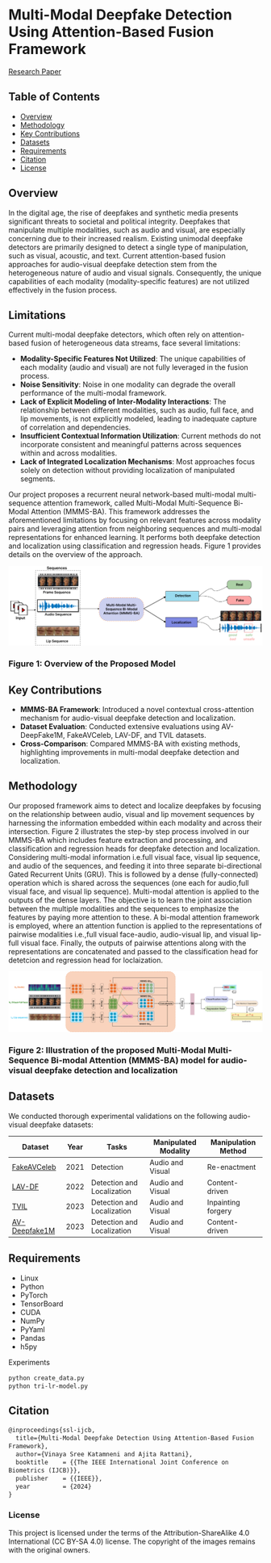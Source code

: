 
# Multi-Modal Deepfake Detection Using Attention-Based Fusion Framework
[Research Paper](https://github.com/vcbsl/Audio-Visual-Deepfake-Detection-Localization/)
## Table of Contents
- [Overview](#overview)
- [Methodology](#methodology)
- [Key Contributions](#key-contributions)
- [Datasets](#datasets)
- [Requirements](#requirements)
- [Citation](#citation)
- [License](#license)
## Overview
In the digital age, the rise of deepfakes and synthetic media presents significant threats to societal and political integrity. Deepfakes that manipulate multiple modalities, such as audio and visual, are especially concerning due to their increased realism. Existing unimodal deepfake detectors are primarily designed to detect a single type of manipulation, such as visual, acoustic, and text. Current attention-based fusion approaches for audio-visual deepfake detection stem from the heterogeneous nature of audio and visual signals. Consequently, the unique capabilities of each modality (modality-specific features) are not utilized effectively in the fusion process. 

## Limitations
 Current multi-modal deepfake detectors, which often rely on attention-based fusion of heterogeneous data streams, face several limitations:
- **Modality-Specific Features Not Utilized**: The unique capabilities of each modality (audio and visual) are not fully leveraged in the fusion process.
- **Noise Sensitivity**: Noise in one modality can degrade the overall performance of the multi-modal framework.
- **Lack of Explicit Modeling of Inter-Modality Interactions**: The relationship between different modalities, such as audio, full face, and lip movements, is not explicitly modeled, leading to inadequate capture of correlation and dependencies.
- **Insufficient Contextual Information Utilization**: Current methods do not incorporate consistent and meaningful patterns across sequences within and across modalities.
- **Lack of Integrated Localization Mechanisms**: Most approaches focus solely on detection without providing localization of manipulated segments.

Our project proposes a recurrent neural network-based multi-modal multi-sequence attention framework, called Multi-Modal Multi-Sequence Bi-Modal Attention (MMMS-BA). This framework addresses the aforementioned limitations by focusing on relevant features across modality pairs and leveraging attention from neighboring sequences and multi-modal representations for enhanced learning. It performs both deepfake detection and localization using classification and regression heads. Figure 1 provides details on the overview of the approach.


![Model Architecture](images/teaser.png)
### Figure 1: Overview of the Proposed Model

## Key Contributions
- **MMMS-BA Framework**: Introduced a novel contextual cross-attention mechanism for audio-visual deepfake detection and localization.
- **Dataset Evaluation**: Conducted extensive evaluations using AV-DeepFake1M, FakeAVCeleb, LAV-DF, and TVIL datasets.
- **Cross-Comparison**: Compared MMMS-BA with existing methods, highlighting improvements in multi-modal deepfake detection and localization.

## Methodology
Our proposed framework aims to detect and localize deepfakes by focusing on the relationship between audio, visual and lip movement sequences by harnessing the information embedded within each modality and across their intersection. Figure 2 illustrates the step-by step process involved in our MMMS-BA which includes feature extraction and processing, and classification and regression heads for deepfake detection and localization. Considering multi-modal information i.e.full visual face, visual lip sequence, and audio of the sequences, and feeding it into three separate bi-directional Gated Recurrent Units (GRU). This is followed by a dense (fully-connected) operation which is shared across the sequences (one each for audio,full visual face, and visual lip sequence). Multi-modal attention is applied to the outputs of the dense layers. The objective is to learn the joint association between the multiple modalities and the sequences to emphasize the features by paying more attention to these. A bi-modal attention framework is employed, where an attention function is applied to the representations of pairwise modalities i.e.,full visual face-audio, audio-visual lip, and visual lip-full visual face. Finally, the outputs of pairwise attentions along with the representations are concatenated and passed to the classification head for detetcion and regression head for loclaization.


![FakeAVCeleb Results](images/CCMA.png)
### Figure 2: Illustration of the proposed Multi-Modal Multi-Sequence Bi-modal Attention (MMMS-BA) model for audio-visual deepfake detection and localization

## Datasets
We conducted thorough experimental validations on the following audio-visual deepfake datasets:

| Dataset | Year | Tasks | Manipulated Modality | Manipulation Method | 
|---------|------|-------|----------------------|---------------------|
| [FakeAVCeleb](https://github.com/DASH-Lab/FakeAVCeleb) | 2021 | Detection | Audio and Visual | Re-enactment |
| [LAV-DF](https://github.com/ControlNet/LAV-DF) | 2022 | Detection and Localization | Audio and Visual | Content-driven | 
| [TVIL](https://github.com/ymhzyj/UMMAFormer) | 2023 | Detection and Localization | Audio and Visual | Inpainting forgery | 
| [AV-Deepfake1M](https://github.com/ControlNet/AV-Deepfake1M) | 2023 | Detection and Localization | Audio and Visual | Content-driven | 
## Requirements
- Linux
- Python 
- PyTorch 
- TensorBoard
- CUDA 
- NumPy
- PyYaml
- Pandas
- h5py

Experiments
```
python create_data.py
python tri-lr-model.py
```
## Citation
```
@inproceedings{ssl-ijcb,
  title={Multi-Modal Deepfake Detection Using Attention-Based Fusion Framework},
  author={Vinaya Sree Katamneni and Ajita Rattani},
  booktitle    = {{The IEEE International Joint Conference on Biometrics (IJCB)}},
  publisher    = {{IEEE}},
  year         = {2024}
}
```

### License
This project is licensed under the terms of the Attribution-ShareAlike 4.0 International (CC BY-SA 4.0) license. The copyright of the images remains with the original owners.



